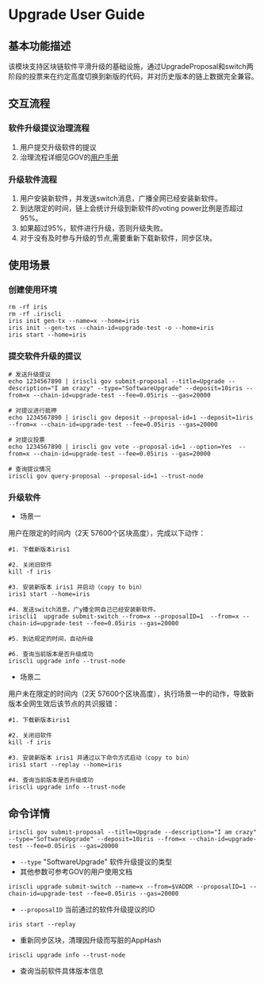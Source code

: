 # Upgrade User Guide

## 基本功能描述

该模块支持区块链软件平滑升级的基础设施，通过UpgradeProposal和switch两阶段的投票来在约定高度切换到新版的代码，并对历史版本的链上数据完全兼容。

## 交互流程

### 软件升级提议治理流程
1. 用户提交升级软件的提议
2. 治理流程详细见GOV的[用户手册](../gov/README.md)


### 升级软件流程  
1. 用户安装新软件，并发送switch消息，广播全网已经安装新软件。
2. 到达限定的时间，链上会统计升级到新软件的voting power比例是否超过95%。
3. 如果超过95%，软件进行升级，否则升级失败。
4. 对于没有及时参与升级的节点,需要重新下载新软件，同步区块。

## 使用场景

### 创建使用环境

```
rm -rf iris                                                                         
rm -rf .iriscli
iris init gen-tx --name=x --home=iris
iris init --gen-txs --chain-id=upgrade-test -o --home=iris
iris start --home=iris
```
### 提交软件升级的提议

```
# 发送升级提议
echo 1234567890 | iriscli gov submit-proposal --title=Upgrade --description="I am crazy" --type="SoftwareUpgrade" --deposit=10iris --from=x --chain-id=upgrade-test --fee=0.05iris --gas=20000

# 对提议进行抵押
echo 1234567890 | iriscli gov deposit --proposal-id=1 --deposit=1iris --from=x --chain-id=upgrade-test --fee=0.05iris --gas=20000

# 对提议投票
echo 1234567890 | iriscli gov vote --proposal-id=1 --option=Yes  --from=x --chain-id=upgrade-test --fee=0.05iris --gas=20000

# 查询提议情况
iriscli gov query-proposal --proposal-id=1 --trust-node
```

### 升级软件

* 场景一

用户在限定的时间内（2天 57600个区块高度），完成以下动作：

```
#1. 下载新版本iris1

#2. 关闭旧软件
kill -f iris

#3. 安装新版本 iris1 并启动（copy to bin）
iris1 start --home=iris

#4. 发送switch消息，广y播全网自己已经安装新软件。
iriscli1  upgrade submit-switch --from=x --proposalID=1  --from=x --chain-id=upgrade-test --fee=0.05iris --gas=20000

#5. 到达规定的时间，自动升级

#6. 查询当前版本是否升级成功
iriscli upgrade info --trust-node
```

* 场景二

用户未在限定的时间内（2天 57600个区块高度），执行场景一中的动作，导致新版本全网生效后该节点的共识报错：

```
#1. 下载新版本iris1

#2. 关闭旧软件
kill -f iris

#3. 安装新版本 iris1 并通过以下命令方式启动（copy to bin）
iris1 start --replay --home=iris

#4. 查询当前版本是否升级成功
iriscli upgrade info --trust-node
```

## 命令详情

```
iriscli gov submit-proposal --title=Upgrade --description="I am crazy" --type="SoftwareUpgrade" --deposit=10iris --from=x --chain-id=upgrade-test --fee=0.05iris --gas=20000
```

* `--type`  "SoftwareUpgrade" 软件升级提议的类型
* 其他参数可参考GOV的用户使用文档

```
iriscli upgrade submit-switch --name=x --from=$VADDR --proposalID=1 --chain-id=upgrade-test --fee=0.05iris --gas=20000
```

* `--proposalID` 当前通过的软件升级提议的ID

```
iris start --replay
```

* 重新同步区块，清理因升级而写脏的AppHash

```
iriscli upgrade info --trust-node
```

* 查询当前软件具体版本信息
